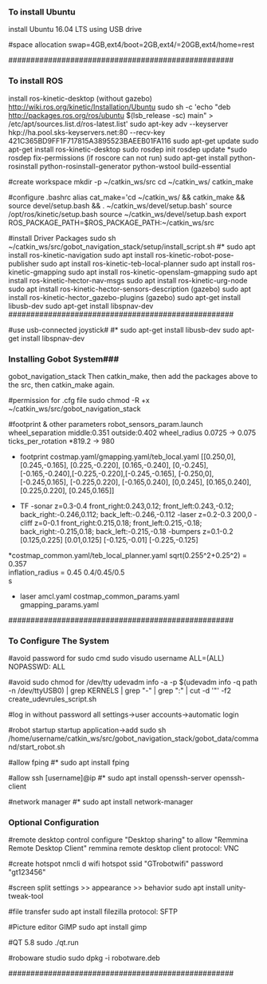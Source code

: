 ### To install Ubuntu ###

install Ubuntu 16.04 LTS using USB drive

#space allocation
swap=4GB,ext4/boot=2GB,ext4/=20GB,ext4/home=rest

###################################################

### To install ROS ###

install ros-kinetic-desktop (without gazebo)
http://wiki.ros.org/kinetic/Installation/Ubuntu
sudo sh -c 'echo "deb http://packages.ros.org/ros/ubuntu $(lsb_release -sc) main" > /etc/apt/sources.list.d/ros-latest.list'
sudo apt-key adv --keyserver hkp://ha.pool.sks-keyservers.net:80 --recv-key 421C365BD9FF1F717815A3895523BAEEB01FA116
sudo apt-get update
sudo apt-get install ros-kinetic-desktop
sudo rosdep init
rosdep update
*sudo rosdep fix-permissions (if roscore can not run)
sudo apt-get install python-rosinstall python-rosinstall-generator python-wstool build-essential

#create workspace
mkdir -p ~/catkin_ws/src
cd ~/catkin_ws/
catkin_make

#configure .bashrc
alias cat_make='cd ~/catkin_ws/ && catkin_make && source devel/setup.bash && . ~/catkin_ws/devel/setup.bash'
source /opt/ros/kinetic/setup.bash
source ~/catkin_ws/devel/setup.bash
export ROS_PACKAGE_PATH=$ROS_PACKAGE_PATH:~/catkin_ws/src


#install Driver Packages
sudo sh ~/catkin_ws/src/gobot_navigation_stack/setup/install_script.sh
#*
sudo apt install ros-kinetic-navigation
sudo apt install ros-kinetic-robot-pose-publisher
sudo apt install ros-kinetic-teb-local-planner
sudo apt install ros-kinetic-gmapping
sudo apt install ros-kinetic-openslam-gmapping
sudo apt install ros-kinetic-hector-nav-msgs
sudo apt install ros-kinetic-urg-node
sudo apt install ros-kinetic-hector-sensors-description (gazebo)
sudo apt install ros-kinetic-hector_gazebo-plugins (gazebo)
sudo apt-get install libusb-dev
sudo apt-get install libspnav-dev
###################################################

#use usb-connected joystick#
#*
sudo apt-get install libusb-dev
sudo apt-get install libspnav-dev

### Installing Gobot System###
gobot_navigation_stack
Then catkin_make, then add the packages above to the src, then catkin_make again.

#permission for .cfg file
sudo chmod -R +x ~/catkin_ws/src/gobot_navigation_stack

#footprint & other parameters
robot_sensors_param.launch      wheel_separation    middle:0.351  outside:0.402
                                wheel_radius        0.0725 -> 0.075
                                ticks_per_rotation  *819.2 -> 980
* footprint
costmap.yaml/gmapping.yaml/teb_local.yaml
[[0.250,0],[0.245,-0.165], [0.225,-0.220], [0.165,-0.240],
[0,-0.245],[-0.165,-0.240],[-0.225,-0.220],[-0.245,-0.165],
[-0.250,0],[-0.245,0.165], [-0.225,0.220], [-0.165,0.240],
[0,0.245], [0.165,0.240],  [0.225,0.220],  [0.245,0.165]]

* TF
-sonar z=0.3-0.4 front_right:0.243,0.12; front_left:0.243,-0.12; back_right:-0.246,0.112; back_left:-0.246,-0.112
-laser z=0.2-0.3 200,0
-cliff z=0-0.1 front_right:0.215,0.18; front_left:0.215,-0.18; back_right:-0.215,0.18; back_left:-0.215,-0.18
-bumpers z=0.1-0.2 [0.125,0.225] [0.01,0.125] [-0.125,-0.01] [-0.225,-0.125]

*costmap_common.yaml/teb_local_planner.yaml
sqrt(0.255^2+0.25^2) = 0.357  
inflation_radius = 0.45     0.4/0.45/0.5  
s
* laser
amcl.yaml
costmap_common_params.yaml
gmapping_params.yaml

###################################################

### To Configure The System ###
#avoid password for sudo cmd
sudo visudo 
username ALL=(ALL) NOPASSWD: ALL

#avoid sudo chmod for /dev/tty
udevadm info -a -p $(udevadm info -q path -n /dev/ttyUSB0) | grep KERNELS | grep "-" | grep ":" | cut -d '"' -f2
create_udevrules_script.sh

#log in without password
all settings->user accounts->automatic login

#robot startup
startup application->add
sudo sh /home/username/catkin_ws/src/gobot_navigation_stack/gobot_data/command/start_robot.sh

#allow fping
#*
sudo apt install fping

#allow ssh [username]@ip
#*
sudo apt install openssh-server openssh-client

#network manager
#*
sudo apt install network-manager

### Optional Configuration ###

#remote desktop control
configure "Desktop sharing" to allow "Remmina Remote Desktop Client"
remmina remote desktop client
protocol: VNC

#create hotspot
nmcli d wifi hotspot ssid "GTrobotwifi" password "gt123456"

#screen split
settings >> appearance >> behavior
sudo apt install unity-tweak-tool

#file transfer
sudo apt install filezilla
protocol: SFTP

#Picture editor GIMP
sudo apt install gimp

#QT 5.8
sudo ./qt.run

#roboware studio
sudo dpkg -i robotware.deb

###################################################
